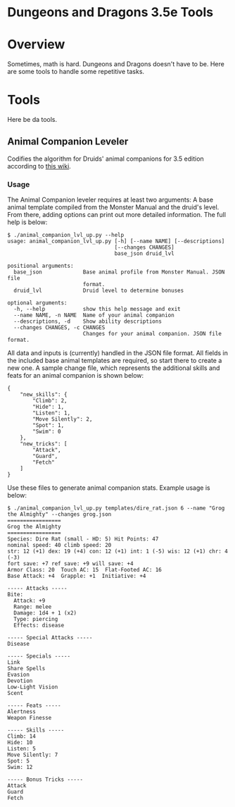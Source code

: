# Dungeons and Dragons 3.5e Tools

# Overview

Sometimes, math is hard. Dungeons and Dragons doesn't have to be. Here are some
tools to handle some repetitive tasks.

# Tools

Here be da tools.

## Animal Companion Leveler

Codifies the algorithm for Druids' animal companions for 3.5 edition according
to [this wiki](http://archive.wizards.com/default.asp?x=dnd/rg/20070206a).

### Usage

The Animal Companion leveler requires at least two arguments: A base animal
template compiled from the Monster Manual and the druid's level. From there,
adding options can print out more detailed information. The full help is below:

```
$ ./animal_companion_lvl_up.py --help
usage: animal_companion_lvl_up.py [-h] [--name NAME] [--descriptions]
                                  [--changes CHANGES]
                                  base_json druid_lvl

positional arguments:
  base_json             Base animal profile from Monster Manual. JSON file
                        format.
  druid_lvl             Druid level to determine bonuses

optional arguments:
  -h, --help            show this help message and exit
  --name NAME, -n NAME  Name of your animal companion
  --descriptions, -d    Show ability descriptions
  --changes CHANGES, -c CHANGES
                        Changes for your animal companion. JSON file format.
```

All data and inputs is (currently) handled in the JSON file format. All fields in the included base animal templates are required, so start there to create a new one. A sample change file, which represents the additional skills and feats for an animal companion is shown below:
```
{
    "new_skills": {
        "Climb": 2,
        "Hide": 1,
        "Listen": 1,
        "Move Silently": 2,
        "Spot": 1,
        "Swim": 0
    },
    "new_tricks": [
        "Attack",
        "Guard",
        "Fetch"
    ]
}
```

Use these files to generate animal companion stats. Example usage is below:
```
$ ./animal_companion_lvl_up.py templates/dire_rat.json 6 --name "Grog the Almighty" --changes grog.json
=================
Grog the Almighty
=================
Species: Dire Rat (small - HD: 5) Hit Points: 47
nominal speed: 40 climb speed: 20
str: 12 (+1) dex: 19 (+4) con: 12 (+1) int: 1 (-5) wis: 12 (+1) chr: 4 (-3)
fort save: +7 ref save: +9 will save: +4
Armor Class: 20  Touch AC: 15  Flat-Footed AC: 16
Base Attack: +4  Grapple: +1  Initiative: +4

----- Attacks -----
Bite:
  Attack: +9
  Range: melee
  Damage: 1d4 + 1 (x2)
  Type: piercing
  Effects: disease

----- Special Attacks -----
Disease

----- Specials -----
Link
Share Spells
Evasion
Devotion
Low-Light Vision
Scent

----- Feats -----
Alertness
Weapon Finesse

----- Skills -----
Climb: 14
Hide: 10
Listen: 5
Move Silently: 7
Spot: 5
Swim: 12

----- Bonus Tricks -----
Attack
Guard
Fetch
```
